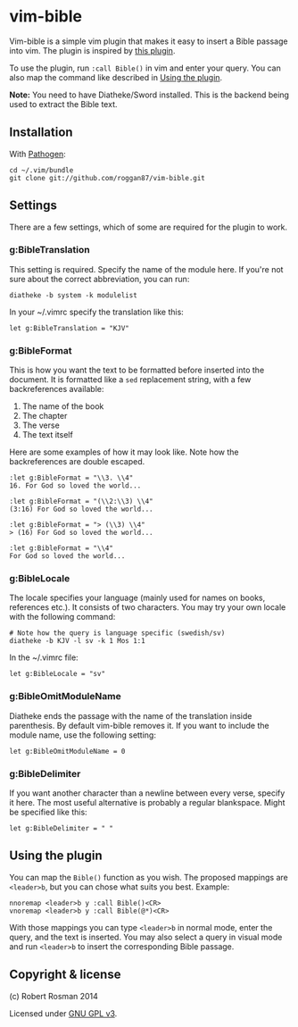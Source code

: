 vim-bible
=========

Vim-bible is a simple vim plugin that makes it easy to insert a Bible passage
into vim. The plugin is inspired by [this plugin][1].

To use the plugin, run `:call Bible()` in vim and enter your query. You can also
map the command like described in [Using the plugin](#using-the-plugin).

**Note:** You need to have Diatheke/Sword installed. This is the backend being
    used to extract the Bible text.


Installation
------------

With [Pathogen][2]:

    cd ~/.vim/bundle
    git clone git://github.com/roggan87/vim-bible.git


Settings
--------

There are a few settings, which of some are required for the plugin to work.

### g:BibleTranslation

This setting is required. Specify the name of the module here. If you're not
sure about the correct abbreviation, you can run:

    diatheke -b system -k modulelist

In your ~/.vimrc specify the translation like this:

    let g:BibleTranslation = "KJV"


### g:BibleFormat

This is how you want the text to be formatted before inserted into the document.
It is formatted like a `sed` replacement string, with a few backreferences
available:

  1. The name of the book
  2. The chapter
  3. The verse
  4. The text itself

Here are some examples of how it may look like. Note how the backreferences are
double escaped.

    :let g:BibleFormat = "\\3. \\4"
    16. For God so loved the world...

    :let g:BibleFormat = "(\\2:\\3) \\4"
    (3:16) For God so loved the world...

    :let g:BibleFormat = "> (\\3) \\4"
    > (16) For God so loved the world...

    :let g:BibleFormat = "\\4"
    For God so loved the world...


### g:BibleLocale

The locale specifies your language (mainly used for names on books, references
etc.). It consists of two characters. You may try your own locale with the
following command:

    # Note how the query is language specific (swedish/sv)
    diatheke -b KJV -l sv -k 1 Mos 1:1

In the ~/.vimrc file:

    let g:BibleLocale = "sv"


### g:BibleOmitModuleName

Diatheke ends the passage with the name of the translation inside parenthesis.
By default vim-bible removes it. If you want to include the module name, use the
following setting:

    let g:BibleOmitModuleName = 0


### g:BibleDelimiter

If you want another character than a newline between every verse, specify it
here. The most useful alternative is probably a regular blankspace. Might be
specified like this:

    let g:BibleDelimiter = " "


Using the plugin
----------------

You can map the `Bible()` function as you wish. The proposed mappings are
`<leader>b`, but you can chose what suits you best. Example:

    nnoremap <leader>b y :call Bible()<CR>
    vnoremap <leader>b y :call Bible(@*)<CR>

With those mappings you can type `<leader>b` in normal mode, enter the 
query, and the text is inserted. You may also select a query in visual
mode and run `<leader>b` to insert the corresponding Bible passage.

Copyright & license
-------------------

(c) Robert Rosman 2014

Licensed under [GNU GPL v3][3].


[1]: http://pastebin.com/pVgEpnJz
[2]: https://github.com/tpope/vim-pathogen
[3]: http://www.gnu.org/licenses/gpl.txt
